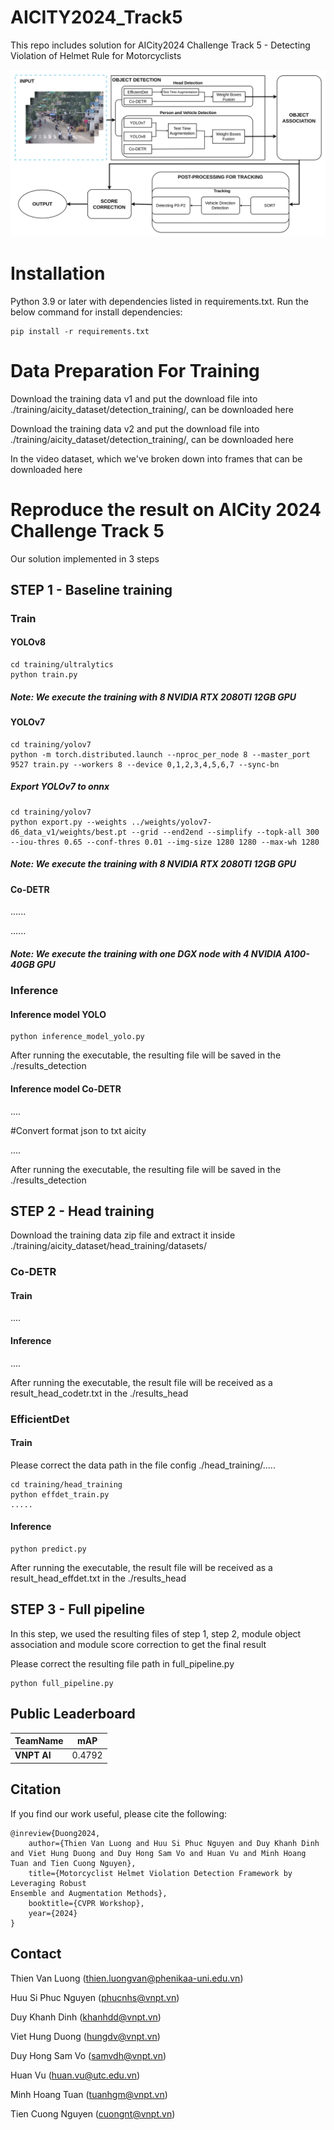 # AICITY2024_Track5
This repo includes solution for AICity2024 Challenge Track 5 - Detecting Violation of Helmet Rule for Motorcyclists

![framework](GeneralPipline.png)
# Installation
Python 3.9 or later with dependencies listed in requirements.txt. Run the below command for install dependencies:
```commandline
pip install -r requirements.txt
```
# Data Preparation For Training
Download the training data v1 and put the download file into ./training/aicity_dataset/detection_training/, can be downloaded here

Download the training data v2 and put the download file into ./training/aicity_dataset/detection_training/, can be downloaded here

In the video dataset, which we've broken down into frames that can be downloaded here

# Reproduce the result on AICity 2024 Challenge Track 5
Our solution implemented in 3 steps

## STEP 1 - Baseline training
### Train
#### YOLOv8
```commandline
cd training/ultralytics
python train.py
```
##### Note: We execute the training with 8 NVIDIA RTX 2080TI 12GB GPU

#### YOLOv7
```commandline
cd training/yolov7
python -m torch.distributed.launch --nproc_per_node 8 --master_port 9527 train.py --workers 8 --device 0,1,2,3,4,5,6,7 --sync-bn
```
##### Export YOLOv7 to onnx
```commandline
cd training/yolov7
python export.py --weights ../weights/yolov7-d6_data_v1/weights/best.pt --grid --end2end --simplify --topk-all 300 --iou-thres 0.65 --conf-thres 0.01 --img-size 1280 1280 --max-wh 1280
```
##### Note: We execute the training with 8 NVIDIA RTX 2080TI 12GB GPU

#### Co-DETR
......

......
##### Note: We execute the training with one DGX node with 4 NVIDIA A100-40GB GPU

### Inference
#### Inference model YOLO
```commandline
python inference_model_yolo.py
```
After running the executable, the resulting file will be saved in the ./results_detection


#### Inference model Co-DETR
....

#Convert format json to txt aicity

....

After running the executable, the resulting file will be saved in the ./results_detection

## STEP 2 - Head training
Download the training data zip file and extract it inside ./training/aicity_dataset/head_training/datasets/

### Co-DETR
#### Train
....
#### Inference
....

After running the executable, the result file will be received as a result_head_codetr.txt in the ./results_head

### EfficientDet
#### Train
Please correct the data path in the file config ./head_training/.....
```commandline
cd training/head_training
python effdet_train.py
.....
```
#### Inference
```commandline
python predict.py
```
After running the executable, the result file will be received as a result_head_effdet.txt in the ./results_head

## STEP 3 - Full pipeline
In this step, we used the resulting files of step 1, step 2, module object association and module score correction to get the final result

Please correct the resulting file path in full_pipeline.py

```commandline
python full_pipeline.py
```



## Public Leaderboard
| TeamName    | mAP    |
|-------------|--------|
| **VNPT AI** | 0.4792 |



## Citation

If you find our work useful, please cite the following:

```text
@inreview{Duong2024,  
    author={Thien Van Luong and Huu Si Phuc Nguyen and Duy Khanh Dinh and Viet Hung Duong and Duy Hong Sam Vo and Huan Vu and Minh Hoang Tuan and Tien Cuong Nguyen},  
    title={Motorcyclist Helmet Violation Detection Framework by Leveraging Robust
Ensemble and Augmentation Methods},  
    booktitle={CVPR Workshop},
    year={2024}  
}
```

## Contact
Thien Van Luong (thien.luongvan@phenikaa-uni.edu.vn)

Huu Si Phuc Nguyen (phucnhs@vnpt.vn)

Duy Khanh Dinh (khanhdd@vnpt.vn)

Viet Hung Duong (hungdv@vnpt.vn)

Duy Hong Sam Vo (samvdh@vnpt.vn)

Huan Vu (huan.vu@utc.edu.vn)

Minh Hoang Tuan (tuanhgm@vnpt.vn)

Tien Cuong Nguyen (cuongnt@vnpt.vn)